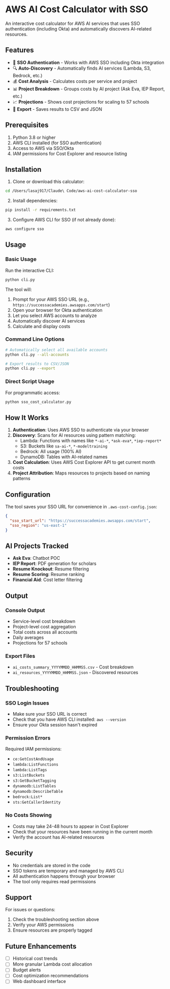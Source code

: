 # AWS AI Cost Calculator with SSO

An interactive cost calculator for AWS AI services that uses SSO authentication (including Okta) and automatically discovers AI-related resources.

## Features

- 🔐 **SSO Authentication** - Works with AWS SSO including Okta integration
- 🔍 **Auto-Discovery** - Automatically finds AI services (Lambda, S3, Bedrock, etc.)
- 💰 **Cost Analysis** - Calculates costs per service and project
- 📊 **Project Breakdown** - Groups costs by AI project (Ask Eva, IEP Report, etc.)
- 📈 **Projections** - Shows cost projections for scaling to 57 schools
- 📁 **Export** - Saves results to CSV and JSON

## Prerequisites

1. Python 3.8 or higher
2. AWS CLI installed (for SSO authentication)
3. Access to AWS via SSO/Okta
4. IAM permissions for Cost Explorer and resource listing

## Installation

1. Clone or download this calculator:
```bash
cd /Users/lasaj917/Claude\ Code/aws-ai-cost-calculator-sso
```

2. Install dependencies:
```bash
pip install -r requirements.txt
```

3. Configure AWS CLI for SSO (if not already done):
```bash
aws configure sso
```

## Usage

### Basic Usage

Run the interactive CLI:
```bash
python cli.py
```

The tool will:
1. Prompt for your AWS SSO URL (e.g., `https://successacademies.awsapps.com/start`)
2. Open your browser for Okta authentication
3. Let you select AWS accounts to analyze
4. Automatically discover AI services
5. Calculate and display costs

### Command Line Options

```bash
# Automatically select all available accounts
python cli.py --all-accounts

# Export results to CSV/JSON
python cli.py --export
```

### Direct Script Usage

For programmatic access:
```bash
python sso_cost_calculator.py
```

## How It Works

1. **Authentication**: Uses AWS SSO to authenticate via your browser
2. **Discovery**: Scans for AI resources using pattern matching:
   - Lambda: Functions with names like `*-ai-*`, `*ask-eva*`, `*iep-report*`
   - S3: Buckets like `sa-ai-*`, `*-modeltraining`
   - Bedrock: All usage (100% AI)
   - DynamoDB: Tables with AI-related names
3. **Cost Calculation**: Uses AWS Cost Explorer API to get current month costs
4. **Project Attribution**: Maps resources to projects based on naming patterns

## Configuration

The tool saves your SSO URL for convenience in `.aws-cost-config.json`:
```json
{
  "sso_start_url": "https://successacademies.awsapps.com/start",
  "sso_region": "us-east-1"
}
```

## AI Projects Tracked

- **Ask Eva**: Chatbot POC
- **IEP Report**: PDF generation for scholars
- **Resume Knockout**: Resume filtering
- **Resume Scoring**: Resume ranking
- **Financial Aid**: Cost letter filtering

## Output

### Console Output
- Service-level cost breakdown
- Project-level cost aggregation
- Total costs across all accounts
- Daily averages
- Projections for 57 schools

### Export Files
- `ai_costs_summary_YYYYMMDD_HHMMSS.csv` - Cost breakdown
- `ai_resources_YYYYMMDD_HHMMSS.json` - Discovered resources

## Troubleshooting

### SSO Login Issues
- Make sure your SSO URL is correct
- Check that you have AWS CLI installed: `aws --version`
- Ensure your Okta session hasn't expired

### Permission Errors
Required IAM permissions:
- `ce:GetCostAndUsage`
- `lambda:ListFunctions`
- `lambda:ListTags`
- `s3:ListBuckets`
- `s3:GetBucketTagging`
- `dynamodb:ListTables`
- `dynamodb:DescribeTable`
- `bedrock:List*`
- `sts:GetCallerIdentity`

### No Costs Showing
- Costs may take 24-48 hours to appear in Cost Explorer
- Check that your resources have been running in the current month
- Verify the account has AI-related resources

## Security

- No credentials are stored in the code
- SSO tokens are temporary and managed by AWS CLI
- All authentication happens through your browser
- The tool only requires read permissions

## Support

For issues or questions:
1. Check the troubleshooting section above
2. Verify your AWS permissions
3. Ensure resources are properly tagged

## Future Enhancements

- [ ] Historical cost trends
- [ ] More granular Lambda cost allocation
- [ ] Budget alerts
- [ ] Cost optimization recommendations
- [ ] Web dashboard interface